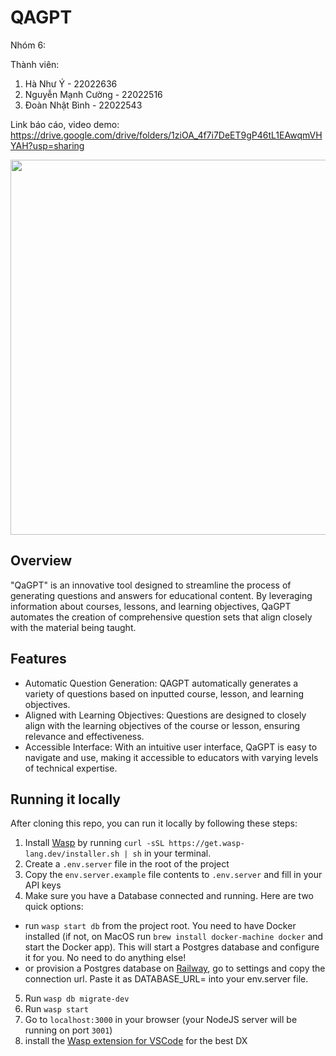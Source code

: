 # QAGPT
Nhóm 6:

Thành viên:
1. Hà Như Ý - 22022636
2. Nguyễn Mạnh Cường - 22022516
3. Đoàn Nhật Bình - 22022543

Link báo cáo, video demo: https://drive.google.com/drive/folders/1ziOA_4f7i7DeET9gP46tL1EAwqmVHYAH?usp=sharing

<img src='MainPage3.png' width='600px'/>

## Overview
"QaGPT" is an innovative tool designed to streamline the process of generating questions and answers for educational content. By leveraging information about courses, lessons, and learning objectives, QaGPT automates the creation of comprehensive question sets that align closely with the material being taught.

## Features
- Automatic Question Generation: QAGPT automatically generates a variety of questions based on inputted course, lesson, and learning objectives.
- Aligned with Learning Objectives: Questions are designed to closely align with the learning objectives of the course or lesson, ensuring relevance and effectiveness.
- Accessible Interface: With an intuitive user interface, QaGPT is easy to navigate and use, making it accessible to educators with varying levels of technical expertise.

## Running it locally
After cloning this repo, you can run it locally by following these steps:

1. Install [Wasp](https://wasp-lang.dev) by running `curl -sSL https://get.wasp-lang.dev/installer.sh | sh` in your terminal.
2. Create a `.env.server` file in the root of the project
3. Copy the `env.server.example` file contents to `.env.server` and fill in your API keys
4. Make sure you have a Database connected and running. Here are two quick options:
  - run `wasp start db` from the project root. You need to have Docker installed (if not, on MacOS run `brew install docker-machine docker` and start the Docker app). This will start a Postgres database and configure it for you. No need to do anything else!
  - or provision a Postgres database on [Railway](https://railway.app), go to settings and copy the connection url. Paste it as DATABASE_URL=<your-postgres-connection-url> into your env.server file.
5. Run `wasp db migrate-dev`
6. Run `wasp start`
7. Go to `localhost:3000` in your browser (your NodeJS server will be running on port `3001`)
8. install the [Wasp extension for VSCode](https://marketplace.visualstudio.com/items?itemName=wasp-lang.wasp) for the best DX
